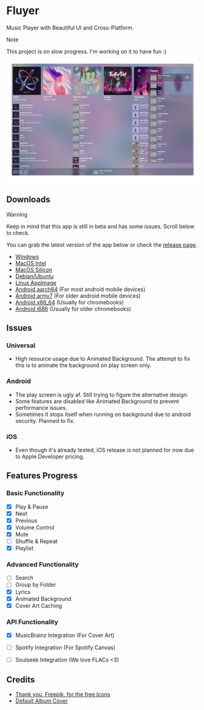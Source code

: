# Fluyer
Music Player with Beautiful UI and Cross-Platform.
> [!NOTE]
> This project is on slow progress. I'm working on it to have fun :)

![Preview App](preview.png)

## Downloads
> [!WARNING]
> Keep in mind that this app is still in beta and has some issues. Scroll below to check.

You can grab the latest version of the app below or check the [release page](https://github.com/alvindimas05/Fluyer/releases).
- [Windows](https://github.com/alvindimas05/Fluyer/releases/download/v0.0.1/Fluyer_0.0.1_x64-setup.exe)
- [MacOS Intel](https://github.com/alvindimas05/Fluyer/releases/download/v0.0.1/Fluyer_0.0.1_x64.dmg)
- [MacOS Silicon](https://github.com/alvindimas05/Fluyer/releases/download/v0.0.1/Fluyer_0.0.1_aarch64.dmg)
- [Debian/Ubuntu](https://github.com/alvindimas05/Fluyer/releases/download/v0.0.1/Fluyer_0.0.1_amd64.deb)
- [Linux AppImage](https://github.com/alvindimas05/Fluyer/releases/download/v0.0.1/Fluyer_0.0.1_amd64.AppImage)
- [Android aarch64](https://github.com/alvindimas05/Fluyer/releases/download/v0.0.1/Fluyer_0.0.1_aarch64.apk) (For most android mobile devices)
- [Android armv7](https://github.com/alvindimas05/Fluyer/releases/download/v0.0.1/Fluyer_0.0.1_armv7.apk) (For older android mobile devices)
- [Android x86_64](https://github.com/alvindimas05/Fluyer/releases/download/v0.0.1/Fluyer_0.0.1_x86_64.apk) (Usually for chromebooks)
- [Android i686](https://github.com/alvindimas05/Fluyer/releases/download/v0.0.1/Fluyer_0.0.1_i686.apk) (Usually for older chromebooks)

## Issues

### Universal
- High resource usage due to Animated Background. The attempt to fix this is to animate the background on play screen only.

### Android
- The play screen is ugly af. Still trying to figure the alternative design.
- Some features are disabled like Animated Background to prevent performance issues.
- Sometimes it stops itself when running on background due to android security. Planned to fix.

### iOS
- Even though it's already tested, iOS release is not planned for now due to Apple Developer pricing.

## Features Progress

### Basic Functionality
- [x] Play & Pause 
- [x] Next
- [x] Previous
- [x] Volume Control
- [x] Mute
- [ ] Shuffle & Repeat
- [x] Playlist

### Advanced Functionality
- [ ] Search
- [ ] Group by Folder
- [x] Lyrics
- [x] Animated Background
- [x] Cover Art Caching

### API Functionality
- [x] MusicBrainz Integration (For Cover Art)
- [ ] Spotify Integration (For Spotify Canvas)
- [ ] Soulseek Integration (We love FLACs <3)


## Credits
- [Thank you, Freepik, for the free Icons](https://www.flaticon.com/authors/special/lineal/2?author_id=1)
- [Default Album Cover](https://www.freepik.com/free-vector/music-notes-rainbow-colourful-with-vinyl-record-white-backgro_24459713.htm)
